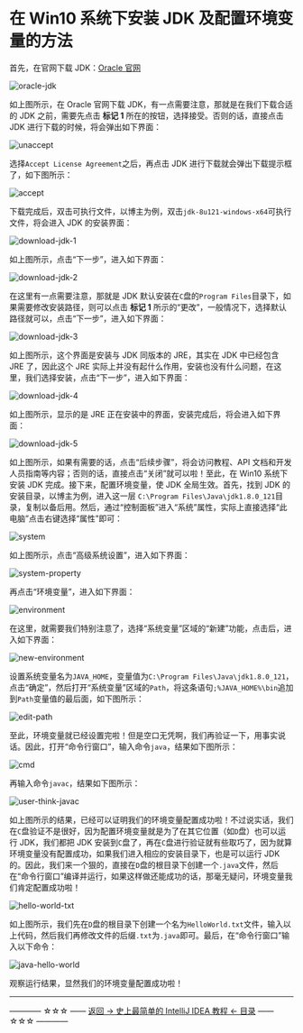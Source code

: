 # 在 Win10 系统下安装 JDK 及配置环境变量的方法

首先，在官网下载 JDK：[Oracle 官网](http://www.oracle.com/technetwork/java/javase/downloads/jdk8-downloads-2133151.html)

![oracle-jdk](https://github.com/guobinhit/intellij-idea-tutorial/blob/master/images/basic-course/install-jdk-win10/oracle-jdk.png)

如上图所示，在 Oracle 官网下载 JDK，有一点需要注意，那就是在我们下载合适的 JDK 之前，需要先点击 **标记 1** 所在的按钮，选择接受。否则的话，直接点击 JDK 进行下载的时候，将会弹出如下界面：

![unaccept](https://github.com/guobinhit/intellij-idea-tutorial/blob/master/images/basic-course/install-jdk-win10/unaccept.png)

选择`Accept License Agreement`之后，再点击 JDK 进行下载就会弹出下载提示框了，如下图所示：

![accept](https://github.com/guobinhit/intellij-idea-tutorial/blob/master/images/basic-course/install-jdk-win10/accept.png)

下载完成后，双击可执行文件，以博主为例，双击`jdk-8u121-windows-x64`可执行文件，将会进入 JDK 的安装界面：

![download-jdk-1](https://github.com/guobinhit/intellij-idea-tutorial/blob/master/images/basic-course/install-jdk-win10/download-jdk-1.png)

如上图所示，点击“下一步”，进入如下界面：

![download-jdk-2](https://github.com/guobinhit/intellij-idea-tutorial/blob/master/images/basic-course/install-jdk-win10/download-jdk-2.png)

在这里有一点需要注意，那就是 JDK 默认安装在`C`盘的`Program Files`目录下，如果需要修改安装路径，则可以点击 **标记 1** 所示的“更改”，一般情况下，选择默认路径就可以，点击“下一步”，进入如下界面：

![download-jdk-3](https://github.com/guobinhit/intellij-idea-tutorial/blob/master/images/basic-course/install-jdk-win10/download-jdk-3.png)

如上图所示，这个界面是安装与 JDK 同版本的 JRE，其实在 JDK 中已经包含 JRE 了，因此这个 JRE 实际上并没有起什么作用，安装也没有什么问题，在这里，我们选择安装，点击“下一步”，进入如下界面：

![download-jdk-4](https://github.com/guobinhit/intellij-idea-tutorial/blob/master/images/basic-course/install-jdk-win10/download-jdk-4.png)

如上图所示，显示的是 JRE 正在安装中的界面，安装完成后，将会进入如下界面：

![download-jdk-5](https://github.com/guobinhit/intellij-idea-tutorial/blob/master/images/basic-course/install-jdk-win10/download-jdk-5.png)

如上图所示，如果有需要的话，点击“后续步骤”，将会访问教程、API 文档和开发人员指南等内容；否则的话，直接点击“关闭”就可以啦！至此，在 Win10 系统下安装 JDK 完成。接下来，配置环境变量，使 JDK 全局生效。首先，找到 JDK 的安装目录，以博主为例，进入这一层 `C:\Program Files\Java\jdk1.8.0_121`目录，复制以备后用。然后，通过“控制面板”进入“系统”属性，实际上直接选择“此电脑”点击右键选择“属性”即可：

![system](https://github.com/guobinhit/intellij-idea-tutorial/blob/master/images/basic-course/install-jdk-win10/system.png)

如上图所示，点击“高级系统设置”，进入如下界面：

![system-property](https://github.com/guobinhit/intellij-idea-tutorial/blob/master/images/basic-course/install-jdk-win10/system-property.png)

再点击“环境变量”，进入如下界面：

![environment](https://github.com/guobinhit/intellij-idea-tutorial/blob/master/images/basic-course/install-jdk-win10/environment.png)

在这里，就需要我们特别注意了，选择“系统变量”区域的“新建”功能，点击后，进入如下界面：

![new-environment](https://github.com/guobinhit/intellij-idea-tutorial/blob/master/images/basic-course/install-jdk-win10/new-environment.png)

设置系统变量名为`JAVA_HOME`，变量值为`C:\Program Files\Java\jdk1.8.0_121`，点击“确定”，然后打开“系统变量”区域的`Path`，将这条语句`;%JAVA_HOME%\bin`追加到`Path`变量值的最后面，如下图所示：

![edit-path](https://github.com/guobinhit/intellij-idea-tutorial/blob/master/images/basic-course/install-jdk-win10/edit-path.png)

至此，环境变量就已经设置完啦！但是空口无凭啊，我们再验证一下，用事实说话。因此，打开“命令行窗口”，输入命令`java`，结果如下图所示：

![cmd](https://github.com/guobinhit/intellij-idea-tutorial/blob/master/images/basic-course/install-jdk-win10/cmd.png)

再输入命令`javac`，结果如下图所示：

![user-think-javac](https://github.com/guobinhit/intellij-idea-tutorial/blob/master/images/basic-course/install-jdk-win10/user-think-javac.png)

如上图所示的结果，已经可以证明我们的环境变量配置成功啦！不过说实话，我们在`C`盘验证不是很好，因为配置环境变量就是为了在其它位置（如`D`盘）也可以运行 JDK，我们都把 JDK 安装到`C`盘了，再在`C`盘进行验证就有些取巧了，因为就算环境变量没有配置成功，如果我们进入相应的安装目录下，也是可以运行 JDK 的。因此，我们来一个狠的，直接在`D`盘的根目录下创建一个`.java`文件，然后在“命令行窗口”编译并运行，如果这样做还能成功的话，那毫无疑问，环境变量我们肯定配置成功啦！

![hello-world-txt](https://github.com/guobinhit/intellij-idea-tutorial/blob/master/images/basic-course/install-jdk-win10/hello-world-txt.png)

如上图所示，我们先在`D`盘的根目录下创建一个名为`HelloWorld.txt`文件，输入以上代码，然后我们再修改文件的后缀`.txt`为`.java`即可。最后，在“命令行窗口”输入以下命令：

![java-hello-world](https://github.com/guobinhit/intellij-idea-tutorial/blob/master/images/basic-course/install-jdk-win10/java-hello-world.png)

观察运行结果，显然我们的环境变量配置成功啦！

----------
———— ☆☆☆ —— [返回 -> 史上最简单的 IntelliJ IDEA 教程 <- 目录](https://github.com/guobinhit/intellij-idea-tutorial/blob/master/README.md) —— ☆☆☆ ————
